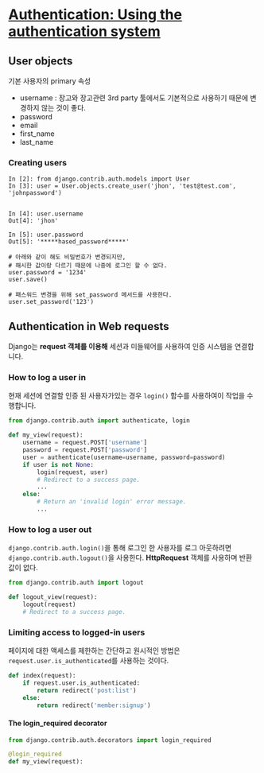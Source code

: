 # [Authentication: Using the authentication system](https://docs.djangoproject.com/en/1.10/topics/auth/default/)



## User objects
기본 사용자의 primary 속성

- username : 장고와 장고관련 3rd party 툴에서도 기본적으로 사용하기 때문에 변경하지 않는 것이 좋다.
- password
- email
- first_name
- last_name


### Creating users
```shell
In [2]: from django.contrib.auth.models import User
In [3]: user = User.objects.create_user('jhon', 'test@test.com', 'johnpassword')


In [4]: user.username
Out[4]: 'jhon'

In [5]: user.password
Out[5]: '*****hased_password*****'

# 아래와 같이 해도 비밀번호가 변경되지만,
# 해시한 값이랑 다르기 때문에 나중에 로그인 할 수 없다.
user.password = '1234'
user.save()

# 패스워드 변경을 위해 set_password 메서드를 사용한다.
user.set_password('123')
```


## Authentication in Web requests
Django는 **request 객체를 이용해** 세션과 미들웨어를 사용하여 인증 시스템을 연결합니다.

### How to log a user in
현재 세션에 연결할 인증 된 사용자가있는 경우 `login()` 함수를 사용하여이 작업을 수행합니다.

```python
from django.contrib.auth import authenticate, login

def my_view(request):
    username = request.POST['username']
    password = request.POST['password']
    user = authenticate(username=username, password=password)
    if user is not None:
        login(request, user)
        # Redirect to a success page.
        ...
    else:
        # Return an 'invalid login' error message.
        ...
```

### How to log a user out
`django.contrib.auth.login()`을 통해 로그인 한 사용자를 로그 아웃하려면 `django.contrib.auth.logout()`을 사용한다. **HttpRequest** 객체를 사용하며 반환 값이 없다.

```python
from django.contrib.auth import logout

def logout_view(request):
    logout(request)
    # Redirect to a success page.
```

### Limiting access to logged-in users
페이지에 대한 액세스를 제한하는 간단하고 원시적인 방법은 `request.user.is_authenticated`를 사용하는 것이다.

```python
def index(request):
    if request.user.is_authenticated:
        return redirect('post:list')
    else:
        return redirect('member:signup')
```

#### The login_required decorator

```python
from django.contrib.auth.decorators import login_required

@login_required
def my_view(request):
```

